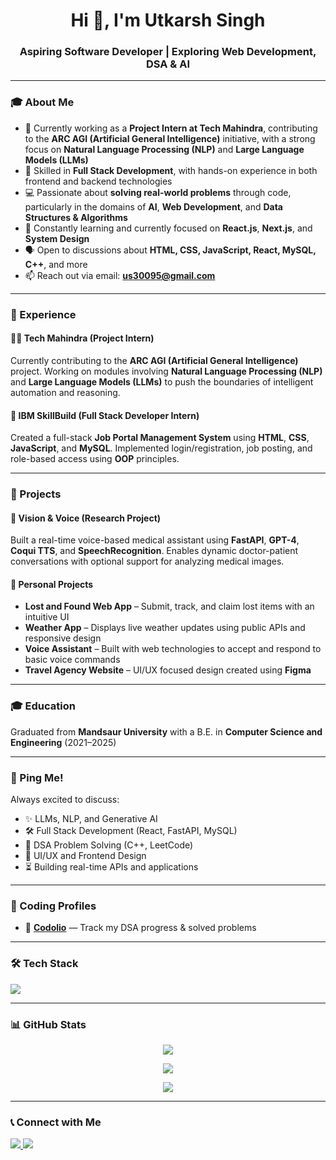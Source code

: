 <h1 align="center">Hi 👋, I'm Utkarsh Singh</h1>
<h3 align="center">Aspiring Software Developer | Exploring Web Development, DSA & AI</h3>

---

### 🎓 About Me

* 💼 Currently working as a **Project Intern at Tech Mahindra**, contributing to the **ARC AGI (Artificial General Intelligence)** initiative, with a strong focus on **Natural Language Processing (NLP)** and **Large Language Models (LLMs)**
* 🔧 Skilled in **Full Stack Development**, with hands-on experience in both frontend and backend technologies
* 💻 Passionate about **solving real-world problems** through code, particularly in the domains of **AI**, **Web Development**, and **Data Structures & Algorithms**
* 📘 Constantly learning and currently focused on **React.js**, **Next.js**, and **System Design**
* 🗣️ Open to discussions about **HTML, CSS, JavaScript, React, MySQL, C++**, and more
* 📫 Reach out via email: **[us30095@gmail.com](mailto:us30095@gmail.com)**

---

### 💼 Experience

#### 👨‍💻 Tech Mahindra (Project Intern)

Currently contributing to the **ARC AGI (Artificial General Intelligence)** project. Working on modules involving **Natural Language Processing (NLP)** and **Large Language Models (LLMs)** to push the boundaries of intelligent automation and reasoning.

#### 🏢 IBM SkillBuild (Full Stack Developer Intern)

Created a full-stack **Job Portal Management System** using **HTML**, **CSS**, **JavaScript**, and **MySQL**. Implemented login/registration, job posting, and role-based access using **OOP** principles.

---

### 🚀 Projects

#### 🧠 Vision & Voice (Research Project)

Built a real-time voice-based medical assistant using **FastAPI**, **GPT-4**, **Coqui TTS**, and **SpeechRecognition**. Enables dynamic doctor-patient conversations with optional support for analyzing medical images.

#### 💼 Personal Projects

* **Lost and Found Web App** – Submit, track, and claim lost items with an intuitive UI
* **Weather App** – Displays live weather updates using public APIs and responsive design
* **Voice Assistant** – Built with web technologies to accept and respond to basic voice commands
* **Travel Agency Website** – UI/UX focused design created using **Figma**

---

### 🎓 Education

Graduated from **Mandsaur University** with a B.E. in **Computer Science and Engineering** (2021–2025)

---

### 📩 Ping Me!

Always excited to discuss:

* ✨ LLMs, NLP, and Generative AI
* 🛠️ Full Stack Development (React, FastAPI, MySQL)
* 🧮 DSA Problem Solving (C++, LeetCode)
* 🎨 UI/UX and Frontend Design
* ⏳ Building real-time APIs and applications

---

### 🔗 Coding Profiles

* 🧠 **[Codolio](https://www.codolio.io/BtwUtkarsh)** — Track my DSA progress & solved problems

---

### 🛠️ Tech Stack

<p align="left">
  <img src="https://skillicons.dev/icons?i=html,css,js,react,nextjs,cpp,python,mysql,git,github,vscode" />
</p>

---

### 📊 GitHub Stats

<p align="center">
  <img src="https://github-readme-stats.vercel.app/api?username=BtwUtkarsh&show_icons=true&theme=radical" />
</p>
<p align="center">
  <img src="https://github-readme-streak-stats.herokuapp.com/?user=BtwUtkarsh&theme=radical" />
</p>
<p align="center">
  <img src="https://github-readme-stats.vercel.app/api/top-langs/?username=BtwUtkarsh&layout=compact&theme=radical" />
</p>

---

### 📞 Connect with Me

<p>
  <a href="https://www.linkedin.com/in/your-linkedin-id" target="_blank">
    <img src="https://img.shields.io/badge/LinkedIn-blue?style=flat&logo=linkedin" />
  </a>
  <a href="mailto:us30095@gmail.com">
    <img src="https://img.shields.io/badge/Gmail-red?style=flat&logo=gmail&logoColor=white" />
  </a>
</p>











